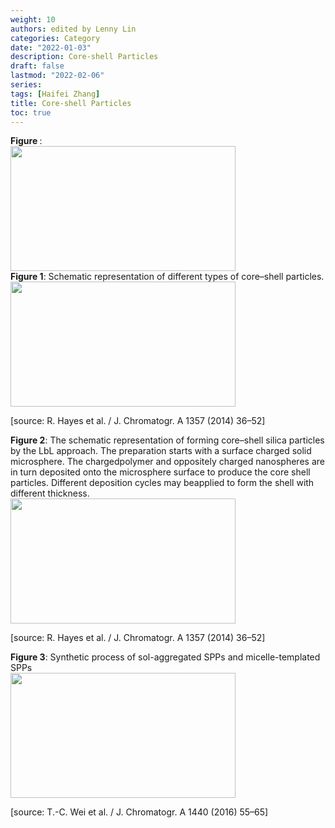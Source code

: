 ```yaml
---
weight: 10
authors: edited by Lenny Lin
categories: Category
date: "2022-01-03"
description: Core-shell Particles
draft: false
lastmod: "2022-02-06"
series: 
tags: [Haifei Zhang]
title: Core-shell Particles
toc: true
---
```


<figcaption><b>Figure </b>: </figcaption>
<img width ="360" height= "200" src = "/docs/images/"/>



<!--more-->

<figcaption><b>Figure 1</b>: Schematic representation of different types of core–shell particles.</figcaption>
<img width ="360" height= "200" src = "/docs/images/Screenshot 2022-02-06 214502.png"/>

[source: R. Hayes et al. / J. Chromatogr. A 1357 (2014) 36–52]


<figcaption><b>Figure 2</b>: The schematic representation of forming core–shell silica particles by the LbL approach. The preparation starts with a surface charged solid microsphere. The chargedpolymer and oppositely charged nanospheres are in turn deposited onto the microsphere surface to produce the core shell particles. Different deposition cycles may beapplied to form the shell with different thickness.</figcaption>
<img width ="360" height= "200" src = "/docs/images/Screenshot 2022-02-06 214645.png"/>

[source: R. Hayes et al. / J. Chromatogr. A 1357 (2014) 36–52]


<figcaption><b>Figure 3</b>: Synthetic process of sol-aggregated SPPs and micelle-templated SPPs</figcaption>
<img width ="360" height= "200" src = "/docs/images/Screenshot 2022-02-06 223143.png"/>

[source: T.-C. Wei et al. / J. Chromatogr. A 1440 (2016) 55–65]
